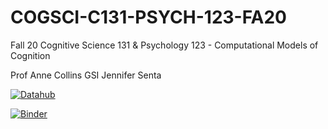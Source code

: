 # COGSCI-C131-PSYCH-123-FA20
Fall 20 Cognitive Science 131 &amp; Psychology 123 - Computational Models of Cognition

Prof Anne Collins
GSI Jennifer Senta


 [![Datahub](https://img.shields.io/badge/Launch-UCB%20Datahub-blue.svg)](http://datahub.berkeley.edu/user-redirect/interact?account=ds-modules&repo=COGSCI-C131-PSYCH-123-FA20&branch=master&path=)

[![Binder](https://mybinder.org/badge_logo.svg)](https://mybinder.org/v2/gh/ds-modules/COGSCI-C131-PSYCH-123-FA20/master)

